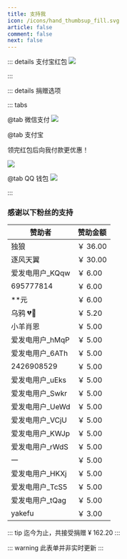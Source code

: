```yaml
---
title: 支持我
icon: /icons/hand_thumbsup_fill.svg
article: false
comment: false
next: false
---
```


::: details 支付宝红包
![](https://image.hestudio.net/img/2023/04/13/64381ab4a5692.jpg)

:::

::: details 捐赠选项

::: tabs

@tab 微信支付
![](https://image.hestudio.net/img/2023/03/04/6403651274504.jpg)

@tab 支付宝

领完红包后向我付款更优惠！

[![ ](https://image.hestudio.net/img/2023/03/04/6403658ad55e8.jpg)](https://qr.alipay.com/fkx13427ks9t0ups0qzc081)

@tab QQ 钱包
![](https://image.hestudio.net/img/2023/03/04/640362d927b8a.png)

:::

### 感谢以下粉丝的支持

| 赞助者           | 赞助金额 |
| ---------------- | -------- |
| 独狼             | ￥ 36.00 |
| 逐风天翼         | ￥ 30.00 |
| 爱发电用户\_KQqw | ￥ 6.00  |
| 695777814        | ￥ 6.00  |
| \*\*元           | ￥ 6.00  |
| 乌鸦 💔🖤        | ￥ 5.20  |
| 小羊肖恩         | ￥ 5.00  |
| 爱发电用户\_hMqP | ￥ 5.00  |
| 爱发电用户\_6ATh | ￥ 5.00  |
| 2426908529       | ￥ 5.00  |
| 爱发电用户\_uEks | ￥ 5.00  |
| 爱发电用户\_Swkr | ￥ 5.00  |
| 爱发电用户\_UeWd | ￥ 5.00  |
| 爱发电用户\_VCjU | ￥ 5.00  |
| 爱发电用户\_KWJp | ￥ 5.00  |
| 爱发电用户\_rWdS | ￥ 5.00  |
| 一               | ￥ 5.00  |
| 爱发电用户\_HKXj | ￥ 5.00  |
| 爱发电用户\_TcS5 | ￥ 5.00  |
| 爱发电用户\_tQag | ￥ 5.00  |
| yakefu           | ￥ 3.00  |

::: tip
迄今为止，共接受捐赠 ¥ 162.20
:::

::: warning
此表单并非实时更新
:::
